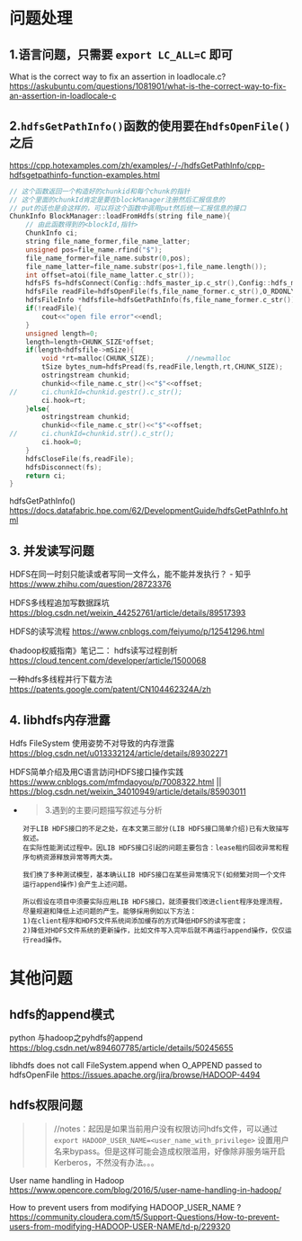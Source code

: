 
# 问题处理

## 1.语言问题，只需要 `export LC_ALL=C` 即可

What is the correct way to fix an assertion in loadlocale.c? https://askubuntu.com/questions/1081901/what-is-the-correct-way-to-fix-an-assertion-in-loadlocale-c

## 2.`hdfsGetPathInfo()`函数的使用要在`hdfsOpenFile()`之后

https://cpp.hotexamples.com/zh/examples/-/-/hdfsGetPathInfo/cpp-hdfsgetpathinfo-function-examples.html
```cpp
// 这个函数返回一个构造好的chunkid和每个chunk的指针
// 这个里面的chunkId肯定是要在blockManager注册然后汇报信息的
// put的话也是会这样的，可以将这个函数中调用put然后统一汇报信息的接口
ChunkInfo BlockManager::loadFromHdfs(string file_name){
	// 由此函数得到的<blockId,指针>
	ChunkInfo ci;
	string file_name_former,file_name_latter;
	unsigned pos=file_name.rfind("$");
	file_name_former=file_name.substr(0,pos);
	file_name_latter=file_name.substr(pos+1,file_name.length());
	int offset=atoi(file_name_latter.c_str());
	hdfsFS fs=hdfsConnect(Config::hdfs_master_ip.c_str(),Config::hdfs_master_port);
	hdfsFile readFile=hdfsOpenFile(fs,file_name_former.c_str(),O_RDONLY,0,0,0);
	hdfsFileInfo *hdfsfile=hdfsGetPathInfo(fs,file_name_former.c_str());
	if(!readFile){
		cout<<"open file error"<<endl;
	}
	unsigned length=0;
	length=length+CHUNK_SIZE*offset;
	if(length<hdfsfile->mSize){
		void *rt=malloc(CHUNK_SIZE);		//newmalloc
		tSize bytes_num=hdfsPread(fs,readFile,length,rt,CHUNK_SIZE);
		ostringstream chunkid;
		chunkid<<file_name.c_str()<<"$"<<offset;
//		ci.chunkId=chunkid.gestr().c_str();
		ci.hook=rt;
	}else{
		ostringstream chunkid;
		chunkid<<file_name.c_str()<<"$"<<offset;
//		ci.chunkId=chunkid.str().c_str();
		ci.hook=0;
	}
	hdfsCloseFile(fs,readFile);
	hdfsDisconnect(fs);
	return ci;
}
```

hdfsGetPathInfo() https://docs.datafabric.hpe.com/62/DevelopmentGuide/hdfsGetPathInfo.html

## 3. 并发读写问题

HDFS在同一时刻只能读或者写同一文件么，能不能并发执行？ - 知乎 https://www.zhihu.com/question/28723376

HDFS多线程追加写数据踩坑 https://blog.csdn.net/weixin_44252761/article/details/89517393

HDFS的读写流程 https://www.cnblogs.com/feiyumo/p/12541296.html

《hadoop权威指南》笔记二： hdfs读写过程剖析 https://cloud.tencent.com/developer/article/1500068

一种hdfs多线程并行下载方法 https://patents.google.com/patent/CN104462324A/zh

## 4. libhdfs内存泄露

Hdfs FileSystem 使用姿势不对导致的内存泄露 https://blog.csdn.net/u013332124/article/details/89302271

HDFS简单介绍及用C语言訪问HDFS接口操作实践 https://www.cnblogs.com/mfmdaoyou/p/7008322.html || https://blog.csdn.net/weixin_34010949/article/details/85903011
- > 3.遇到的主要问题描写叙述与分析
  ```console
  对于LIB HDFS接口的不足之处，在本文第三部分(LIB HDFS接口简单介绍)已有大致描写叙述。
  在实际性能測试过程中。因LIB HDFS接口引起的问题主要包含：lease租约回收异常和程序句柄资源释放异常等两大类。
  
  我们换了多种測试模型，基本确认LIB HDFS接口在某些异常情况下(如频繁对同一个文件运行append操作)会产生上述问题。
  
  所以假设在项目中须要实际应用LIB HDFS接口，就须要我们改进client程序处理流程，尽量规避和降低上述问题的产生。能够採用例如以下方法：
  1)在client程序和HDFS文件系统间添加缓存的方式降低HDFS的读写密度；
  2)降低对HDFS文件系统的更新操作，比如文件写入完毕后就不再运行append操作，仅仅运行read操作。
  ```

# 其他问题

## hdfs的append模式

python 与hadoop之pyhdfs的append https://blog.csdn.net/w894607785/article/details/50245655

libhdfs does not call FileSystem.append when O_APPEND passed to hdfsOpenFile https://issues.apache.org/jira/browse/HADOOP-4494

## hdfs权限问题
>> //notes：起因是如果当前用户没有权限访问hdfs文件，可以通过 `export HADOOP_USER_NAME=<user_name_with_privilege>` 设置用户名来bypass。但是这样可能会造成权限滥用，好像除非服务端开启 Kerberos，不然没有办法。。。

User name handling in Hadoop https://www.opencore.com/blog/2016/5/user-name-handling-in-hadoop/

How to prevent users from modifying HADOOP_USER_NAME ? https://community.cloudera.com/t5/Support-Questions/How-to-prevent-users-from-modifying-HADOOP-USER-NAME/td-p/229320
